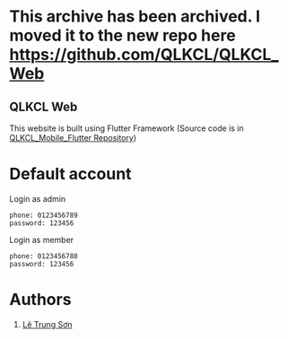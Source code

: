 # This archive has been archived. I moved it to the new repo here https://github.com/QLKCL/QLKCL_Web

## QLKCL Web


This website is built using Flutter Framework (Source code is in [QLKCL_Mobile_Flutter Repository](https://github.com/lesonlhld/QLKCL_Mobile_Flutter))

# Default account
Login as admin
```
phone: 0123456789
password: 123456
```

Login as member
```
phone: 0123456780
password: 123456
```

# Authors
1. [Lê Trung Sơn](https://github.com/lesonlhld)
